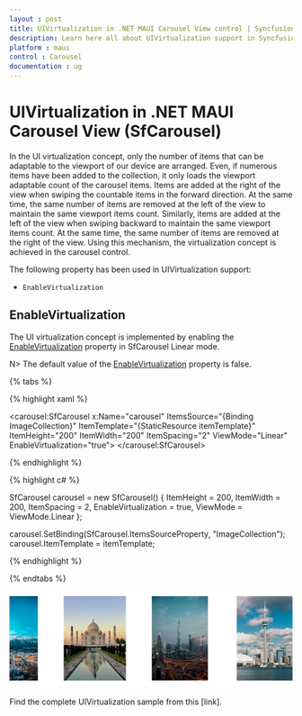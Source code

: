 ```yaml
---
layout : post
title: UIVirtualization in .NET MAUI Carousel View control | Syncfusion
description: Learn here all about UIVirtualization support in Syncfusion .NET MAUI Carousel View (SfCarousel) control and more.
platform : maui
control : Carousel
documentation : ug
---
```


# UIVirtualization in .NET MAUI Carousel View (SfCarousel)

In the UI virtualization concept, only the number of items that can be adaptable to the viewport of our device are arranged. Even, if numerous items have been added to the collection, it only loads the viewport adaptable count of the carousel items. Items are added at the right of the view when swiping the countable items in the forward direction. At the same time, the same number of items are removed at the left of the view to maintain the same viewport items count. Similarly, items are added at the left of the view when swiping backward to maintain the same viewport items count. At the same time, the same number of items are removed at the right of the view. Using this mechanism, the virtualization concept is achieved in the carousel control. 

The following property has been used in UIVirtualization support:

* `EnableVirtualization`  

## EnableVirtualization

The UI virtualization concept is implemented by enabling the [EnableVirtualization](https://help.syncfusion.com/cr/maui-toolkit/Syncfusion.Maui.Toolkit.Carousel.SfCarousel.html#Syncfusion_Maui_Toolkit_Carousel_SfCarousel_EnableVirtualization) property in SfCarousel Linear mode.

N> The default value of the [EnableVirtualization](https://help.syncfusion.com/cr/maui-toolkit/Syncfusion.Maui.Toolkit.Carousel.SfCarousel.html#Syncfusion_Maui_Toolkit_Carousel_SfCarousel_EnableVirtualization) property is false.

{% tabs %}

{% highlight xaml %}

<carousel:SfCarousel x:Name="carousel"
                     ItemsSource="{Binding ImageCollection}"
                     ItemTemplate="{StaticResource itemTemplate}"
                     ItemHeight="200"
                     ItemWidth="200"
                     ItemSpacing="2"
                     ViewMode="Linear"
                     EnableVirtualization="true">
</carousel:SfCarousel>

{% endhighlight %}

{% highlight c# %}

SfCarousel carousel = new SfCarousel()
{
    ItemHeight = 200,
    ItemWidth = 200,
    ItemSpacing = 2,
    EnableVirtualization = true,
    ViewMode = ViewMode.Linear
};

carousel.SetBinding(SfCarousel.ItemsSourceProperty, "ImageCollection");
carousel.ItemTemplate = itemTemplate;

{% endhighlight %}

{% endtabs %}

![UIVirtualization](images/UIVirtualization.png)

Find the complete UIVirtualization sample from this [link].